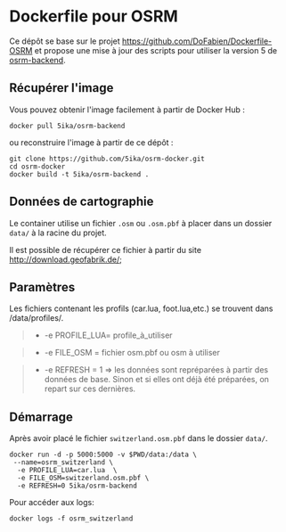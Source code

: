 # Dockerfile pour OSRM
Ce dépôt se base sur le projet https://github.com/DoFabien/Dockerfile-OSRM et propose une mise à jour
des scripts pour utiliser la version 5 de [osrm-backend](https://github.com/Project-OSRM/osrm-backend).

## Récupérer l'image
Vous pouvez obtenir l'image facilement à partir de Docker Hub :

```
docker pull 5ika/osrm-backend
```
ou reconstruire l'image à partir de ce dépôt :

```
git clone https://github.com/5ika/osrm-docker.git
cd osrm-docker
docker build -t 5ika/osrm-backend .
```

## Données de cartographie
Le container utilise un fichier `.osm` ou `.osm.pbf` à placer dans un dossier `data/` à la racine du projet.

Il est possible de récupérer ce fichier à partir du site http://download.geofabrik.de/;

## Paramètres
Les fichiers contenant les profils (car.lua, foot.lua,etc.) se trouvent dans /data/profiles/.

  > * -e PROFILE_LUA= profile_à_utiliser

  > * -e FILE_OSM = fichier osm.pbf ou osm à utiliser

  > * -e REFRESH = 1 => les données sont repréparées à partir des données de base. Sinon et si elles ont déjà été préparées, on repart sur ces dernières.

## Démarrage
Après avoir placé le fichier `switzerland.osm.pbf` dans le dossier `data/`.

```
docker run -d -p 5000:5000 -v $PWD/data:/data \
 --name=osrm_switzerland \
  -e PROFILE_LUA=car.lua  \
  -e FILE_OSM=switzerland.osm.pbf \
  -e REFRESH=0 5ika/osrm-backend
```
Pour accéder aux logs:
```
docker logs -f osrm_switzerland
```
